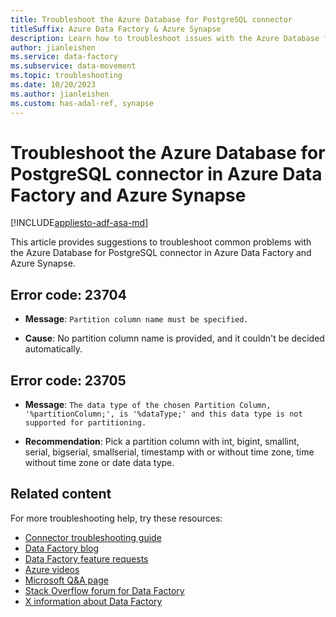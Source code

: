 ```yaml
---
title: Troubleshoot the Azure Database for PostgreSQL connector
titleSuffix: Azure Data Factory & Azure Synapse
description: Learn how to troubleshoot issues with the Azure Database for PostgreSQL connector in Azure Data Factory and Azure Synapse Analytics. 
author: jianleishen
ms.service: data-factory
ms.subservice: data-movement
ms.topic: troubleshooting
ms.date: 10/20/2023
ms.author: jianleishen
ms.custom: has-adal-ref, synapse
---
```


# Troubleshoot the Azure Database for PostgreSQL connector in Azure Data Factory and Azure Synapse

[!INCLUDE[appliesto-adf-asa-md](includes/appliesto-adf-asa-md.md)]

This article provides suggestions to troubleshoot common problems with the Azure Database for PostgreSQL connector in Azure Data Factory and Azure Synapse.

## Error code: 23704

- **Message**: `Partition column name must be specified.`

- **Cause**: No partition column name is provided, and it couldn't be decided automatically.
 
## Error code: 23705

- **Message**: `The data type of the chosen Partition Column, '%partitionColumn;', is '%dataType;' and this data type is not supported for partitioning.`

- **Recommendation**: Pick a partition column with int, bigint, smallint, serial, bigserial, smallserial, timestamp with or without time zone, time without time zone or date data type.

## Related content

For more troubleshooting help, try these resources:

- [Connector troubleshooting guide](connector-troubleshoot-guide.md)
- [Data Factory blog](https://techcommunity.microsoft.com/t5/azure-data-factory-blog/bg-p/AzureDataFactoryBlog)
- [Data Factory feature requests](/answers/topics/azure-data-factory.html)
- [Azure videos](https://azure.microsoft.com/resources/videos/index/?sort=newest&services=data-factory)
- [Microsoft Q&A page](/answers/topics/azure-data-factory.html)
- [Stack Overflow forum for Data Factory](https://stackoverflow.com/questions/tagged/azure-data-factory)
- [X information about Data Factory](https://x.com/hashtag/DataFactory)
